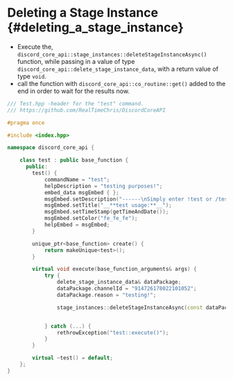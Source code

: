 Deleting a Stage Instance {#deleting_a_stage_instance}
============
- Execute the, `discord_core_api::stage_instances::deleteStageInstanceAsync()` function, while passing in a value of type `discord_core_api::delete_stage_instance_data`, with a return value of type `void`.
- call the function with `discord_core_api::co_routine::get()` added to the end in order to wait for the results now.

```cpp
/// Test.hpp -header for the "test" command.
/// https://github.com/RealTimeChris/DiscordCoreAPI

#pragma once

#include <index.hpp>

namespace discord_core_api {

	class test : public base_function {
	  public:
		test() {
			commandName = "test";
			helpDescription = "testing purposes!";
			embed_data msgEmbed { };
			msgEmbed.setDescription("------\nSimply enter !test or /test!\n------");
			msgEmbed.setTitle("__**test usage:**__");
			msgEmbed.setTimeStamp(getTimeAndDate());
			msgEmbed.setColor("fe_fe_fe");
			helpEmbed = msgEmbed;
		}

		unique_ptr<base_function> create() {
			return makeUnique<test>();
		}

		virtual void execute(base_function_arguments& args) {
			try {
				delete_stage_instance_data& dataPackage;
				dataPackage.channelId = "914726178022101052";
				dataPackage.reason = "testing!";

				stage_instances::deleteStageInstanceAsync(const dataPackage).get();


			} catch (...) {
				rethrowException("test::execute()");
			}
		}

		virtual ~test() = default;
	};
}
```
